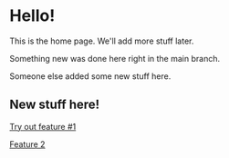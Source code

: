 # Hello!

This is the home page. We'll add more stuff later.

Something new was done here right in the main branch.

Someone else added some new stuff here.

## New stuff here!
[Try out feature #1](feature-01.md)

[Feature 2](feature-02.md)
